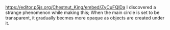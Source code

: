 https://editor.p5js.org/Chestnut_King/embed/ZyCuFQlDa
I discovered a strange phenomenon while making this; When the main circle is set to be transparent, it gradually becmes more opaque as objects are created under it.
